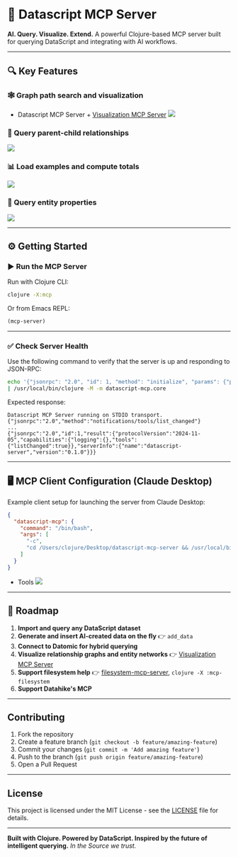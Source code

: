 # 🚀 Datascript MCP Server

**AI. Query. Visualize. Extend.**
A powerful Clojure-based MCP server built for querying DataScript and integrating with AI workflows.

---

## 🔍 Key Features

### 🕸️ Graph path search and visualization

* Datascript MCP Server + [Visualization MCP Server](https://github.com/xlisp/visualization-mcp-server)
![](./images/demov3.png)

### 📂 Query parent-child relationships

![](./images/demo1.png)

### 📊 Load examples and compute totals

![](./images/demo3.png)

### 🧾 Query entity properties

![](./images/demo2.png)

---

## ⚙️ Getting Started

### ▶️ Run the MCP Server

Run with Clojure CLI:

```bash
clojure -X:mcp
```

Or from Emacs REPL:

```clojure
(mcp-server)
```

---

### ✅ Check Server Health

Use the following command to verify that the server is up and responding to JSON-RPC:

```bash
echo '{"jsonrpc": "2.0", "id": 1, "method": "initialize", "params": {"protocolVersion": "2024-11-05", "capabilities": {}, "clientInfo": {"name": "test", "version": "1.0"}}}' \
| /usr/local/bin/clojure -M -m datascript-mcp.core
```

Expected response:

```
Datascript MCP Server running on STDIO transport.
{"jsonrpc":"2.0","method":"notifications/tools/list_changed"}
...
{"jsonrpc":"2.0","id":1,"result":{"protocolVersion":"2024-11-05","capabilities":{"logging":{},"tools":{"listChanged":true}},"serverInfo":{"name":"datascript-server","version":"0.1.0"}}}
```

---

## 🖥️ MCP Client Configuration (Claude Desktop)

Example client setup for launching the server from Claude Desktop:

```json
{
  "datascript-mcp": {
    "command": "/bin/bash",
    "args": [
      "-c",
      "cd /Users/clojure/Desktop/datascript-mcp-server && /usr/local/bin/clojure -M -m datascript-mcp.core"
    ]
  }
}
```

* Tools
![](./images/tools.png)

---

## 🔮 Roadmap

1. **Import and query any DataScript dataset**
2. **Generate and insert AI-created data on the fly** 👉 `add_data`
3. **Connect to Datomic for hybrid querying**
4. **Visualize relationship graphs and entity networks** 👉 [Visualization MCP Server](https://github.com/xlisp/visualization-mcp-server)
5. **Support filesystem help** 👉 [filesystem-mcp-server](./src/datascript_mcp/filesystem.clj), `clojure -X :mcp-filesystem`
6. **Support Datahike's MCP**

---

## Contributing

1. Fork the repository
2. Create a feature branch (`git checkout -b feature/amazing-feature`)
3. Commit your changes (`git commit -m 'Add amazing feature'`)
4. Push to the branch (`git push origin feature/amazing-feature`)
5. Open a Pull Request

---

## License

This project is licensed under the MIT License - see the [LICENSE](LICENSE) file for details.

---

**Built with Clojure. Powered by DataScript. Inspired by the future of intelligent querying.**
*In the Source we trust.*
